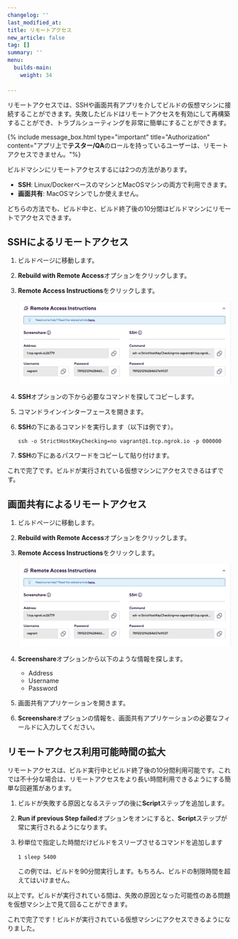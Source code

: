 ```yaml
---
changelog: ''
last_modified_at: 
title: リモートアクセス
new_article: false
tag: []
summary: ''
menu:
  builds-main:
    weight: 34

---
```

リモートアクセスでは、SSHや画面共有アプリを介してビルドの仮想マシンに接続することができます。失敗したビルドはリモートアクセスを有効にして再構築することができ、トラブルシューティングを非常に簡単にすることができます。

{% include message_box.html type="important" title="Authorization" content="アプリ上で**テスター/QA**のロールを持っているユーザーは、リモートアクセスできません。"%}

ビルドマシンにリモートアクセスするには2つの方法があります。

* **SSH**: Linux/DockerベースのマシンとMacOSマシンの両方で利用できます。
* **画面共有**: MacOSマシンでしか使えません。

どちらの方法でも、ビルド中と、ビルド終了後の10分間はビルドマシンにリモートでアクセスできます。

## SSHによるリモートアクセス

1. ビルドページに移動します。
2. **Rebuild with Remote Access**オプションをクリックします。
3. **Remote Access Instructions**をクリックします。

   ![](/img/remote-access-instructions.png)
4. **SSH**オプションの下から必要なコマンドを探してコピーします。
5. コマンドラインインターフェースを開きます。
6. **SSH**の下にあるコマンドを実行します（以下は例です）。

       ssh -o StrictHostKeyChecking=no vagrant@1.tcp.ngrok.io -p 000000
7. **SSH**の下にあるパスワードをコピーして貼り付けます。

これで完了です。ビルドが実行されている仮想マシンにアクセスできるはずです。

## 画面共有によるリモートアクセス

1. ビルドページに移動します。
2. **Rebuild with Remote Access**オプションをクリックします。
3. **Remote Access Instructions**をクリックします。

   ![](/img/remote-access-instructions.png)
4. **Screenshare**オプションから以下のような情報を探します。
   * Address
   * Username
   * Password
5. 画面共有アプリケーションを開きます。
6. **Screenshare**オプションの情報を、画面共有アプリケーションの必要なフィールドに入力してください。

## リモートアクセス利用可能時間の拡大

リモートアクセスは、ビルド実行中とビルド終了後の10分間利用可能です。これでは不十分な場合は、リモートアクセスをより長い時間利用できるようにする簡単な回避策があります。

1. ビルドが失敗する原因となるステップの後に**Script**ステップを追加します。
2. **Run if previous Step failed**オプションをオンにすると、**Script**ステップが常に実行されるようになります。
3. 秒単位で指定した時間だけビルドをスリープさせるコマンドを追加します

   `1 sleep 5400`

   この例では、ビルドを90分間実行します。もちろん、ビルドの制限時間を超えてはいけません。

以上です。ビルドが実行されている間は、失敗の原因となった可能性のある問題を仮想マシン上で見て回ることができます。

これで完了です！ビルドが実行されている仮想マシンにアクセスできるようになりました。